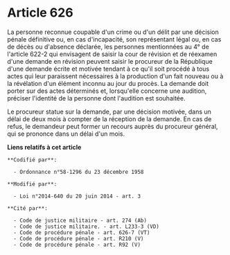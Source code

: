 # Article 626

La personne reconnue coupable d'un crime ou d'un délit par une décision pénale définitive ou, en cas d'incapacité, son
représentant légal ou, en cas de décès ou d'absence déclarée, les personnes mentionnées au 4° de l'article 622-2 qui
envisagent de saisir la cour de révision et de réexamen d'une demande en révision peuvent saisir le procureur de la
République d'une demande écrite et motivée tendant à ce qu'il soit procédé à tous actes qui leur paraissent nécessaires à la
production d'un fait nouveau ou à la révélation d'un élément inconnu au jour du procès. La demande doit porter sur des actes
déterminés et, lorsqu'elle concerne une audition, préciser l'identité de la personne dont l'audition est souhaitée. 

Le procureur statue sur la demande, par une décision motivée, dans un délai de deux mois à compter de la réception de la
demande. En cas de refus, le demandeur peut former un recours auprès du procureur général, qui se prononce dans un délai d'un
mois.

**Liens relatifs à cet article**

	**Codifié par**:

	  - Ordonnance n°58-1296 du 23 décembre 1958

	**Modifié par**:

	  - Loi n°2014-640 du 20 juin 2014 - art. 3

	**Cité par**:

	  - Code de justice militaire - art. 274 (Ab)
	  - Code de justice militaire. - art. L233-3 (VD)
	  - Code de procédure pénale - art. 626-7 (VT)
	  - Code de procédure pénale - art. R210 (V)
	  - Code de procédure pénale - art. R92 (V)
